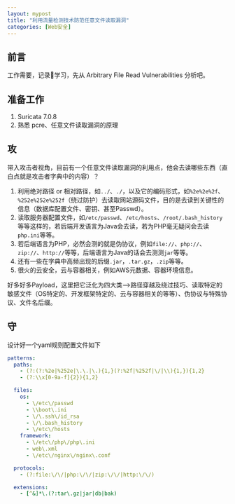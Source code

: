 ```yaml
---
layout: mypost
title: "利用流量检测技术防范任意文件读取漏洞"
categories: [Web安全]
---
```


## 前言

工作需要，记录📝学习，先从 Arbitrary File Read Vulnerabilities 分析吧。

## 准备工作

1. Suricata 7.0.8
2. 熟悉 pcre、任意文件读取漏洞的原理

## 攻

带入攻击者视角，目前有一个任意文件读取漏洞的利用点，他会去读哪些东西（直白点就是攻击者字典中的内容）？

1. 利用绝对路径 or 相对路径，如`../`、`./`，以及它的编码形式，如`%2e%2e%2f`、`%252e%252e%252f`（绕过防护）去读取网站源码文件，目的是去读到关键性的信息（数据库配置文件、密钥、甚至Passwd）。
2. 读取服务器配置文件，如`/etc/passwd`、`/etc/hosts`、`/root/.bash_history`等等这样的，若后端开发语言为Java会去读，若为PHP毫无疑问会去读`php.ini`等等。
3. 若后端语言为PHP，必然会测的就是伪协议，例如`file://`、`php://`、`zip://`、`http://`等等，后端语言为Java的话会去测测`jar`等等。
4. 还有一些在字典中高频出现的后缀`.jar`，`.tar.gz`，`.zip`等等。
5. 很火的云安全，云与容器相关，例如AWS元数据、容器环境信息。

好多好多Payload，这里把它泛化为四大类-->路径穿越及绕过技巧、读取特定的敏感文件（OS特定的、开发框架特定的、云与容器相关的等等）、伪协议与特殊协议、文件名后缀。

## 守

设计好一个yaml规则配置文件如下

```yaml
patterns:
  paths:
    - (?:(?:%2e|%252e|\.\.|\.){1,}(?:%2f|%252f|\/|\\){1,}){1,2}
    - (?:\\x[0-9a-f]{2}){1,2}

  files:
    os:
      - \/etc\/passwd
      - \\boot\.ini
      - \/\.ssh\/id_rsa
      - \/\.bash_history
      - \/etc\/hosts
    framework:
      - \/etc\/php\/php\.ini
      - web\.xml
      - \/etc\/nginx\/nginx\.conf

  protocols:
    - (?:file:\/\/|php:\/\/|zip:\/\/|http:\/\/)

  extensions:
    - [^&]*\.(?:tar\.gz|jar|db|bak)
```
